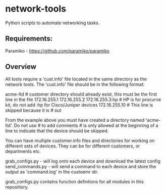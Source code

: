 network-tools
=============

Python scripts to automate networking tasks.


Requirements:
-------------

Paramiko - https://github.com/paramiko/paramiko


Overview
--------

All tools require a 'cust.info' file located in the same directory as the network tools.  The 'cust.info' file should be in the following format:

acme-ltd            \# customer directory should already exist, this must be the first line in the file
172.16.255.1
172.16.255.2
172.16.255.3:hp     \# HP is for procurve kit, do not add :hp for Cisco/Juniper devices
172.16.255.10      \# This line is skipped because it is \# out

From the example above you must have created a directory named 'acme-ltd'.  Do not use \# to add comments \# is only allowed at the beginning of a line to indicate that the device should be skipped.

You can have multiple customer.info files and directories for working on different sets of devices.  They can be for different customers, or departments etc.

grab_configs.py - will log onto each device and download the latest config
send_commands.py - will send a command to each device and store the output as 'command.log' in the custoemr dir.

grab_configs.py contains function defintions for all modules in this repositiory.

